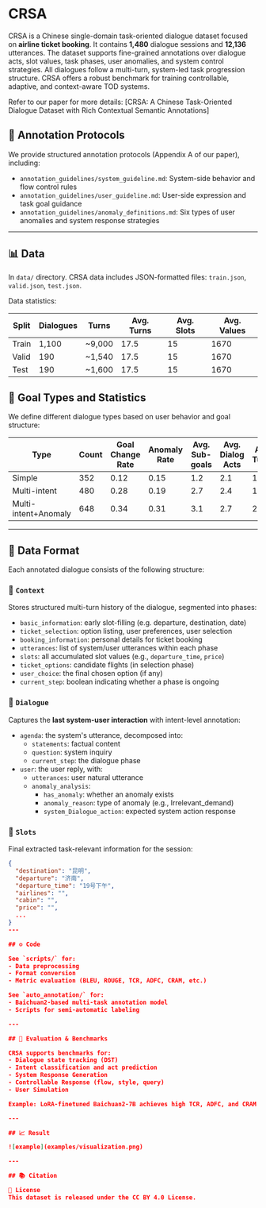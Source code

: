 # CRSA

CRSA is a Chinese single-domain task-oriented dialogue dataset focused on **airline ticket booking**. It contains **1,480** dialogue sessions and **12,136** utterances. The dataset supports fine-grained annotations over dialogue acts, slot values, task phases, user anomalies, and system control strategies. All dialogues follow a multi-turn, system-led task progression structure. CRSA offers a robust benchmark for training controllable, adaptive, and context-aware TOD systems.

Refer to our paper for more details: [CRSA: A Chinese Task-Oriented Dialogue Dataset with Rich Contextual Semantic Annotations]

## 🧰 Annotation Protocols

We provide structured annotation protocols (Appendix A of our paper), including:

- `annotation_guidelines/system_guideline.md`: System-side behavior and flow control rules
- `annotation_guidelines/user_guideline.md`: User-side expression and task goal guidance
- `annotation_guidelines/anomaly_definitions.md`: Six types of user anomalies and system response strategies

---

## 📊 Data

In `data/` directory. CRSA data includes JSON-formatted files: `train.json`, `valid.json`, `test.json`.

Data statistics:

| Split    | Dialogues | Turns  | Avg. Turns | Avg. Slots | Avg. Values |
|----------|-----------|--------|------------|------------|-------------|
| Train    | 1,100     | ~9,000 | 17.5       | 15         | 1670        |
| Valid    | 190       | ~1,540 | 17.5       | 15         | 1670        |
| Test     | 190       | ~1,600 | 17.5       | 15         | 1670        |

## 🎯 Goal Types and Statistics

We define different dialogue types based on user behavior and goal structure:

| Type                  | Count | Goal Change Rate | Anomaly Rate | Avg. Sub-goals | Avg. Dialog Acts | Avg. Turns |
|-----------------------|-------|------------------|--------------|----------------|------------------|------------|
| Simple                | 352   | 0.12             | 0.15         | 1.2            | 2.1              | 12.6       |
| Multi-intent          | 480   | 0.28             | 0.19         | 2.7            | 2.4              | 17.3       |
| Multi-intent+Anomaly  | 648   | 0.34             | 0.31         | 3.1            | 2.7              | 21.2       |

---

## 📂 Data Format

Each annotated dialogue consists of the following structure:

### 🔹 `Context`

Stores structured multi-turn history of the dialogue, segmented into phases:

- `basic_information`: early slot-filling (e.g. departure, destination, date)
- `ticket_selection`: option listing, user preferences, user selection
- `booking_information`: personal details for ticket booking
- `utterances`: list of system/user utterances within each phase
- `slots`: all accumulated slot values (e.g., `departure_time`, `price`)
- `ticket_options`: candidate flights (in selection phase)
- `user_choice`: the final chosen option (if any)
- `current_step`: boolean indicating whether a phase is ongoing

### 🔹 `Dialogue`

Captures the **last system-user interaction** with intent-level annotation:

- `agenda`: the system's utterance, decomposed into:
  - `statements`: factual content
  - `question`: system inquiry
  - `current_step`: the dialogue phase
- `user`: the user reply, with:
  - `utterances`: user natural utterance
  - `anomaly_analysis`:
    - `has_anomaly`: whether an anomaly exists
    - `anomaly_reason`: type of anomaly (e.g., Irrelevant_demand)
    - `system_Dialogue_action`: expected system action response

### 🔹 `Slots`

Final extracted task-relevant information for the session:

```json
{
  "destination": "昆明",
  "departure": "济南",
  "departure_time": "19号下午",
  "airlines": "",
  "cabin": "",
  "price": "",
  ...
}
---

## ⚙️ Code

See `scripts/` for:
- Data preprocessing
- Format conversion
- Metric evaluation (BLEU, ROUGE, TCR, ADFC, CRAM, etc.)

See `auto_annotation/` for:
- Baichuan2-based multi-task annotation model
- Scripts for semi-automatic labeling

---

## 🧪 Evaluation & Benchmarks

CRSA supports benchmarks for:
- Dialogue state tracking (DST)
- Intent classification and act prediction
- System Response Generation
- Controllable Response (flow, style, query)
- User Simulation

Example: LoRA-finetuned Baichuan2-7B achieves high TCR, ADFC, and CRAM when trained on CRSA.

---

## 📈 Result

![example](examples/visualization.png)

---

## 📚 Citation

📄 License
This dataset is released under the CC BY 4.0 License.
